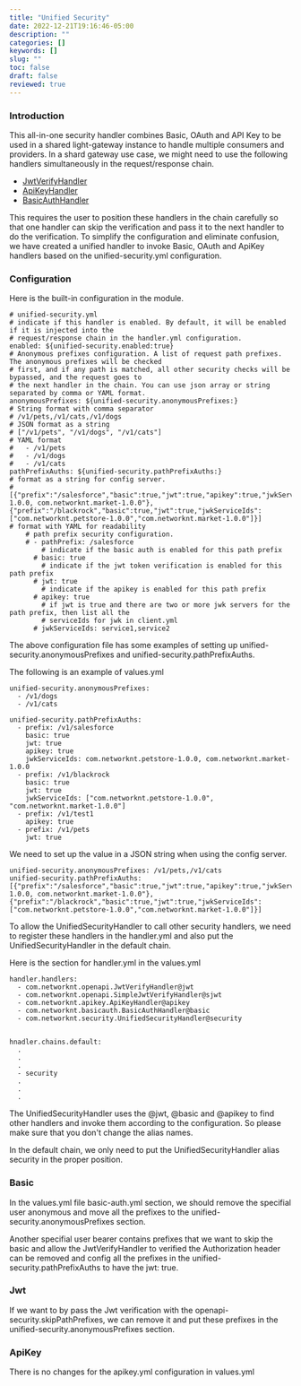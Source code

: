 ```yaml
---
title: "Unified Security"
date: 2022-12-21T19:16:46-05:00
description: ""
categories: []
keywords: []
slug: ""
toc: false
draft: false
reviewed: true
---
```



### Introduction

This all-in-one security handler combines Basic, OAuth and API Key to be used in a shared light-gateway instance to handle multiple consumers and providers. In a shard gateway use case, we might need to use the following handlers simultaneously in the request/response chain. 

* [JwtVerifyHandler][]
* [ApiKeyHandler][]
* [BasicAuthHandler][]

This requires the user to position these handlers in the chain carefully so that one handler can skip the verification and pass it to the next handler to do the verification. To simplify the configuration and eliminate confusion, we have created a unified handler to invoke Basic, OAuth and ApiKey handlers based on the unified-security.yml configuration. 

### Configuration

Here is the built-in configuration in the module. 

```
# unified-security.yml
# indicate if this handler is enabled. By default, it will be enabled if it is injected into the
# request/response chain in the handler.yml configuration.
enabled: ${unified-security.enabled:true}
# Anonymous prefixes configuration. A list of request path prefixes. The anonymous prefixes will be checked
# first, and if any path is matched, all other security checks will be bypassed, and the request goes to
# the next handler in the chain. You can use json array or string separated by comma or YAML format.
anonymousPrefixes: ${unified-security.anonymousPrefixes:}
# String format with comma separator
# /v1/pets,/v1/cats,/v1/dogs
# JSON format as a string
# ["/v1/pets", "/v1/dogs", "/v1/cats"]
# YAML format
#   - /v1/pets
#   - /v1/dogs
#   - /v1/cats
pathPrefixAuths: ${unified-security.pathPrefixAuths:}
# format as a string for config server.
# [{"prefix":"/salesforce","basic":true,"jwt":true,"apikey":true,"jwkServiceIds":"com.networknt.petstore-1.0.0, com.networknt.market-1.0.0"},{"prefix":"/blackrock","basic":true,"jwt":true,"jwkServiceIds":["com.networknt.petstore-1.0.0","com.networknt.market-1.0.0"]}]
# format with YAML for readability
    # path prefix security configuration.
    # - pathPrefix: /salesforce
        # indicate if the basic auth is enabled for this path prefix
      # basic: true
        # indicate if the jwt token verification is enabled for this path prefix
      # jwt: true
        # indicate if the apikey is enabled for this path prefix
      # apikey: true
        # if jwt is true and there are two or more jwk servers for the path prefix, then list all the
        # serviceIds for jwk in client.yml
      # jwkServiceIds: service1,service2

```

The above configuration file has some examples of setting up unified-security.anonymousPrefixes and unified-security.pathPrefixAuths. 

The following is an example of values.yml

```
unified-security.anonymousPrefixes:
  - /v1/dogs
  - /v1/cats

unified-security.pathPrefixAuths:
  - prefix: /v1/salesforce
    basic: true
    jwt: true
    apikey: true
    jwkServiceIds: com.networknt.petstore-1.0.0, com.networknt.market-1.0.0
  - prefix: /v1/blackrock
    basic: true
    jwt: true
    jwkServiceIds: ["com.networknt.petstore-1.0.0", "com.networknt.market-1.0.0"]
  - prefix: /v1/test1
    apikey: true
  - prefix: /v1/pets
    jwt: true
```

We need to set up the value in a JSON string when using the config server. 

```
unified-security.anonymousPrefixes: /v1/pets,/v1/cats
unified-security.pathPrefixAuths: [{"prefix":"/salesforce","basic":true,"jwt":true,"apikey":true,"jwkServiceIds":"com.networknt.petstore-1.0.0, com.networknt.market-1.0.0"},{"prefix":"/blackrock","basic":true,"jwt":true,"jwkServiceIds":["com.networknt.petstore-1.0.0","com.networknt.market-1.0.0"]}]

```

To allow the UnifiedSecurityHandler to call other security handlers, we need to register these handlers in the handler.yml and also put the UnifiedSecurityHandler in the default chain. 

Here is the section for handler.yml in the values.yml

```
handler.handlers:
  - com.networknt.openapi.JwtVerifyHandler@jwt
  - com.networknt.openapi.SimpleJwtVerifyHandler@sjwt
  - com.networknt.apikey.ApiKeyHandler@apikey
  - com.networknt.basicauth.BasicAuthHandler@basic
  - com.networknt.security.UnifiedSecurityHandler@security


hnadler.chains.default:
  .
  .
  .
  - security
  .
  .
  .

```

The UnifiedSecurityHandler uses the @jwt, @basic and @apikey to find other handlers and invoke them according to the configuration. So please make sure that you don't change the alias names. 

In the default chain, we only need to put the UnifiedSecurityHandler alias security in the proper position. 

### Basic

In the values.yml file basic-auth.yml section, we should remove the specifial user anonymous and move all the prefixes to the unified-security.anonymousPrefixes section. 

Another specifial user bearer contains prefixes that we want to skip the basic and allow the JwtVerifyHandler to verified the Authorization header can be removed and config all the prefixes in the unified-security.pathPrefixAuths to have the jwt: true. 


### Jwt

If we want to by pass the Jwt verification with the openapi-security.skipPathPrefixes, we can remove it and put these prefixes in the unified-security.anonymousPrefixes section. 

### ApiKey

There is no changes for the apikey.yml configuration in values.yml



[JwtVerifyHandler]: /style/light-rest-4j/openapi-security/
[ApiKeyHandler]: /concern/api-key/
[BasicAuthHandler]: /concern/basic/
